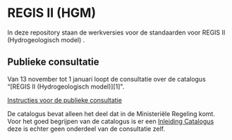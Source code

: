 # REGIS II (HGM)

In deze repository staan de werkversies voor de standaarden voor
REGIS II (Hydrogeologisch model) .

## Publieke consultatie
Van 13 november tot 1 januari loopt de consultatie over de catalogus “[REGIS II (Hydrogeologisch model)][1]". 

[Instructies voor de publieke consultatie][2]

De catalogus bevat alleen het deel dat in de Ministeriële Regeling komt. Voor het goed begrijpen van de catalogus is er een [Inleiding Catalogus][3] deze is echter geen onderdeel van de consultatie zelf. 

[2]: https://github.com/BROprogramma/HGM/blob/gh-pages/consultatie-instructie.md
[3]: https://github.com/BROprogramma/HGM/blob/gh-pages/Inleiding%20catalogi%20modellen.pdf
